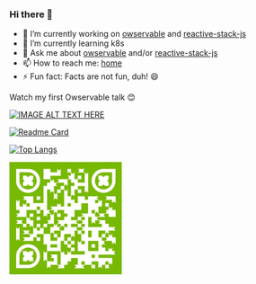 ### Hi there 👋

- 🔭 I’m currently working on [owservable](https://owservable.github.io/owservable/) and [reactive-stack-js](https://github.com/reactive-stack-js)
- 🌱 I’m currently learning k8s
- 💬 Ask me about [owservable](https://owservable.github.io/owservable/) and/or [reactive-stack-js](https://github.com/reactive-stack-js)
- 📫 How to reach me: [home](http://stojadinovic.net/)
- ⚡ Fun fact: Facts are not fun, duh! 😄

Watch my first Owservable talk :blush:

[![IMAGE ALT TEXT HERE](https://img.youtube.com/vi/pwSgyPNaHKI/0.jpg)](https://www.youtube.com/watch?v=pwSgyPNaHKI)

[![Readme Card](https://github-readme-stats.vercel.app/api?username=cope&show_icons=true)](https://github.com/cope)

[![Top Langs](https://github-readme-stats.vercel.app/api/top-langs/?username=cope&langs_count=8)](https://github.com/cope)

<img src="https://github.com/cope/cope/blob/main/github_cope_qr.jpg" width="200" height="200" />
